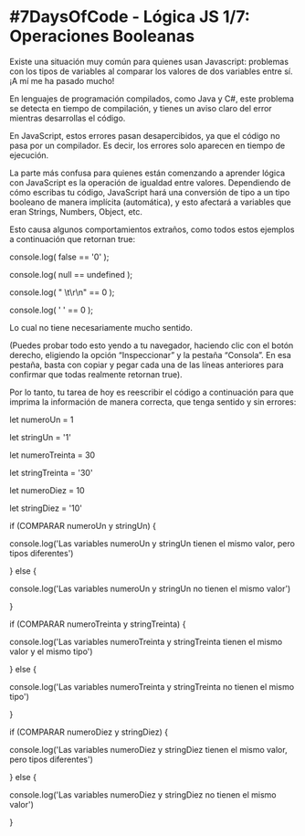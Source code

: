 <h1>#7DaysOfCode - Lógica JS 1/7: Operaciones Booleanas</h1>

Existe una situación muy común para quienes usan Javascript: problemas con los tipos de variables al comparar los valores de dos variables entre sí. ¡A mí me ha pasado mucho!


En lenguajes de programación compilados, como Java y C#, este problema se detecta en tiempo de compilación, y tienes un aviso claro del error mientras desarrollas el código.

 

En JavaScript, estos errores pasan desapercibidos, ya que el código no pasa por un compilador. Es decir, los errores solo aparecen en tiempo de ejecución.

 

La parte más confusa para quienes están comenzando a aprender lógica con JavaScript es la operación de igualdad entre valores. Dependiendo de cómo escribas tu código, JavaScript hará una conversión de tipo a un tipo booleano de manera implícita (automática), y esto afectará a variables que eran Strings, Numbers, Object, etc.

 

Esto causa algunos comportamientos extraños, como todos estos ejemplos a continuación que retornan true:

 

console.log( false == '0' );

console.log( null == undefined );

console.log( " \t\r\n" == 0 );

console.log( ' ' == 0 );


Lo cual no tiene necesariamente mucho sentido.

 

(Puedes probar todo esto yendo a tu navegador, haciendo clic con el botón derecho, eligiendo la opción “Inspeccionar” y la pestaña “Consola”. En esa pestaña, basta con copiar y pegar cada una de las líneas anteriores para confirmar que todas realmente retornan true).

 

Por lo tanto, tu tarea de hoy es reescribir el código a continuación para que imprima la información de manera correcta, que tenga sentido y sin errores:

 

let numeroUn = 1

let stringUn = '1'

let numeroTreinta = 30

let stringTreinta = '30'

let numeroDiez = 10

let stringDiez = '10'




if (COMPARAR numeroUn y stringUn) {

  console.log('Las variables numeroUn y stringUn tienen el mismo valor, pero tipos diferentes')

} else {

  console.log('Las variables numeroUn y stringUn no tienen el mismo valor')

}

 

if (COMPARAR numeroTreinta y stringTreinta) {

  console.log('Las variables numeroTreinta y stringTreinta tienen el mismo valor y el mismo tipo')

} else {

  console.log('Las variables numeroTreinta y stringTreinta no tienen el mismo tipo')

}

 

if (COMPARAR numeroDiez y stringDiez) {

  console.log('Las variables numeroDiez y stringDiez tienen el mismo valor, pero tipos diferentes')

} else {

  console.log('Las variables numeroDiez y stringDiez no tienen el mismo valor')

}


